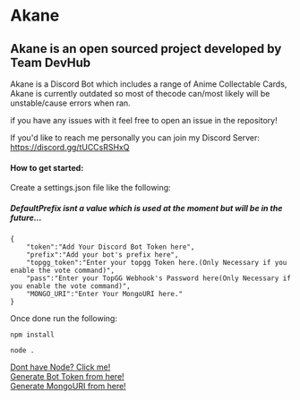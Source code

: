 # Akane

## Akane is an open sourced project developed by Team DevHub

Akane is a Discord Bot which includes a range of Anime Collectable Cards, Akane is currently outdated so most of thecode can/most likely will be unstable/cause errors when ran.

if you have any issues with it feel free to open an issue in the repository!

If you'd like to reach me personally you can join my Discord Server: https://discord.gg/tUCCsRSHxQ

#### How to get started:

Create a settings.json file like the following:
##### DefaultPrefix isnt a value which is used at the moment but will be in the future...

```
{
	"token":"Add Your Discord Bot Token here",
	"prefix":"Add your bot's prefix here",
    "topgg_token":"Enter your topgg Token here.(Only Necessary if you enable the vote command)",
    "pass":"Enter your TopGG Webhook's Password here(Only Necessary if you enable the vote command)",
    "MONGO_URI":"Enter Your MongoURI here."
}
```

Once done run the following:

```
npm install

node .
```
[Dont have Node? Click me!](https://nodejs.org/en/)<br>
[Generate Bot Token from here!](https://discord.com/developers/applications)<br>
[Generate MongoURI from here!](https://mongodb.com)
